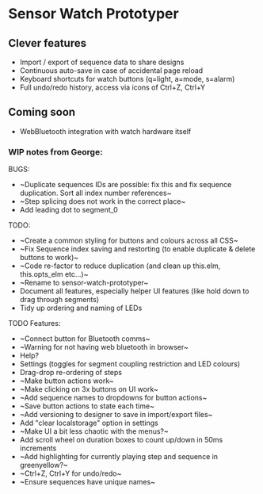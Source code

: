 # Sensor Watch Prototyper

## Clever features

+ Import / export of sequence data to share designs
+ Continuous auto-save in case of accidental page reload
+ Keyboard shortcuts for watch buttons (q=light, a=mode, s=alarm)
+ Full undo/redo history, access via icons of Ctrl+Z, Ctrl+Y

## Coming soon

+ WebBluetooth integration with watch hardware itself

### WIP notes from George:

BUGS:

+ ~Duplicate sequences IDs are possible: fix this and fix sequence duplication. Sort all index number references~
+ ~Step splicing does not work in the correct place~
+ Add leading dot to segment_0

TODO:

+ ~Create a common styling for buttons and colours across all CSS~
+ ~Fix Sequence index saving and restorting (to enable duplicate & delete buttons to work)~
+ ~Code re-factor to reduce duplication (and clean up this.elm, this.opts_elm etc...)~
+ ~Rename to sensor-watch-prototyper~
+ Document all features, especially helper UI features (like hold down to drag through segments)
+ Tidy up ordering and naming of LEDs

TODO Features:

+ ~Connect button for Bluetooth comms~
+ ~Warning for not having web bluetooth in browser~
+ Help?
+ Settings (toggles for segment coupling restriction and LED colours)
+ Drag-drop re-ordering of steps
+ ~Make button actions work~
+ ~Make clicking on 3x buttons on UI work~
+ ~Add sequence names to dropdowns for button actions~
+ ~Save button actions to state each time~
+ ~Add versioning to designer to save in import/export files~
+ Add "clear localstorage" option in settings
+ ~Make UI a bit less chaotic with the menus?~
+ Add scroll wheel on duration boxes to count up/down in 50ms increments
+ ~Add highlighting for currently playing step and sequence in greenyellow?~  
+ ~Ctrl+Z, Ctrl+Y for undo/redo~
+ ~Ensure sequences have unique names~